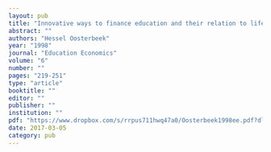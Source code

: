 ```yaml
---
layout: pub
title: "Innovative ways to finance education and their relation to lifelong learning"
abstract: ""
authors: "Hessel Oosterbeek"
year: "1998"
journal: "Education Economics"
volume: "6"
number: ""
pages: "219-251"
type: "article"
booktitle: ""
editor: ""
publisher: ""
institution: ""
pdf: "https://www.dropbox.com/s/rrpus711hwq47a0/Oosterbeek1998ee.pdf?dl=0"
date: 2017-03-05
category: pub
---
```

